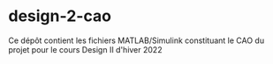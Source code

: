 # design-2-cao

Ce dépôt contient les fichiers MATLAB/Simulink constituant le CAO du projet pour le cours Design II d'hiver 2022
